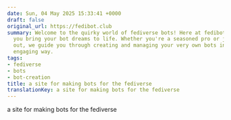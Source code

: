 ```yaml
---
date: Sun, 04 May 2025 15:33:41 +0000
draft: false
original_url: https://fedibot.club
summary: Welcome to the quirky world of fediverse bots! Here at fedibot club, we help
  you bring your bot dreams to life. Whether you're a seasoned pro or just starting
  out, we guide you through creating and managing your very own bots in a fun and
  engaging way.
tags:
- fediverse
- bots
- bot-creation
title: a site for making bots for the fediverse
translationKey: a site for making bots for the fediverse
---
```


a site for making bots for the fediverse